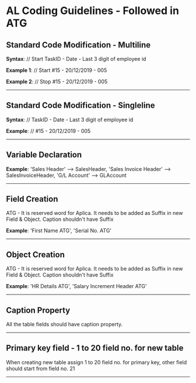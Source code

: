 # AL Coding Guidelines - Followed in ATG

## Standard Code Modification - Multiline
**Syntax**: // Start TaskID - Date - Last 3 digit of employee id

**Example 1**: // Start #15 - 20/12/2019 - 005

**Example 2**: // Stop #15 - 20/12/2019 - 005

---

## Standard Code Modification - Singleline
**Syntax**: // TaskID - Date - Last 3 digit of employee id

**Example**: // #15 - 20/12/2019 - 005

---

## Variable Declaration
**Example**: 'Sales Header' --> SalesHeader, 'Sales Invoice Header' --> SalesInvoiceHeader, 'G/L Account' --> GLAccount

---

## Field Creation
ATG - It is reserved word for Aplica. It needs to be added as Suffix in new Field & Object. Caption shouldn't have Suffix

**Example**: 'First Name ATG', 'Serial No. ATG'

---

## Object Creation
ATG - It is reserved word for Aplica. It needs to be added as Suffix in new Field & Object. Caption shouldn't have Suffix

**Example**: 'HR Details ATG', 'Salary Increment Header ATG'

---

## Caption Property
All the table fields should have caption property.

---

## Primary key field - 1 to 20 field no. for new table
When creating new table assign 1 to 20 field no. for primary key, other field should start from field no. 21 

---
